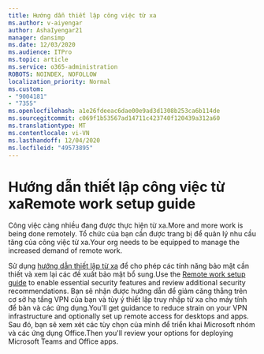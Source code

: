 ```yaml
---
title: Hướng dẫn thiết lập công việc từ xa
ms.author: v-aiyengar
author: AshaIyengar21
manager: dansimp
ms.date: 12/03/2020
ms.audience: ITPro
ms.topic: article
ms.service: o365-administration
ROBOTS: NOINDEX, NOFOLLOW
localization_priority: Normal
ms.custom:
- "9004181"
- "7355"
ms.openlocfilehash: a1e26fdeeac6dae00e9ad3d1308b253ca6b114de
ms.sourcegitcommit: c069f1b53567ad14711c423740f120439a312a60
ms.translationtype: MT
ms.contentlocale: vi-VN
ms.lasthandoff: 12/04/2020
ms.locfileid: "49573895"
---
```

# <a name="remote-work-setup-guide"></a><span data-ttu-id="2a6d1-102">Hướng dẫn thiết lập công việc từ xa</span><span class="sxs-lookup"><span data-stu-id="2a6d1-102">Remote work setup guide</span></span>

<span data-ttu-id="2a6d1-103">Công việc càng nhiều đang được thực hiện từ xa.</span><span class="sxs-lookup"><span data-stu-id="2a6d1-103">More and more work is being done remotely.</span></span> <span data-ttu-id="2a6d1-104">Tổ chức của bạn cần được trang bị để quản lý nhu cầu tăng của công việc từ xa.</span><span class="sxs-lookup"><span data-stu-id="2a6d1-104">Your org needs to be equipped to manage the increased demand of remote work.</span></span>

<span data-ttu-id="2a6d1-105">Sử dụng [hướng dẫn thiết lập từ xa](https://go.microsoft.com/fwlink/?linkid=2142062) để cho phép các tính năng bảo mật cần thiết và xem lại các đề xuất bảo mật bổ sung.</span><span class="sxs-lookup"><span data-stu-id="2a6d1-105">Use the [Remote work setup guide](https://go.microsoft.com/fwlink/?linkid=2142062) to enable essential security features and review additional security recommendations.</span></span> <span data-ttu-id="2a6d1-106">Bạn sẽ nhận được hướng dẫn để giảm căng thẳng trên cơ sở hạ tầng VPN của bạn và tùy ý thiết lập truy nhập từ xa cho máy tính để bàn và các ứng dụng.</span><span class="sxs-lookup"><span data-stu-id="2a6d1-106">You'll get guidance to reduce strain on your VPN infrastructure and optionally set up remote access for desktops and apps.</span></span> <span data-ttu-id="2a6d1-107">Sau đó, bạn sẽ xem xét các tùy chọn của mình để triển khai Microsoft nhóm và các ứng dụng Office.</span><span class="sxs-lookup"><span data-stu-id="2a6d1-107">Then you'll review your options for deploying ‎Microsoft Teams‎ and ‎Office‎ apps.</span></span>
